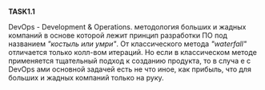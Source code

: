 
**TASK1.1**

DevOps - Development & Operations.
методология больших и жадных компаний в основе которой лежит принцип
разработки ПО под названием _"костыль или умри"_. От классического
метода _"waterfall"_ отличается только колл-вом итераций.
Но если в классическом методе применяется тщательный подход к созданию продукта, то в случа
е с DevOps ами основной задачей есть не что иное, как прибыль, что для больших
и жадных компаний только на руку.
